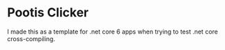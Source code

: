 # Pootis Clicker

I made this as a template for .net core 6 apps when trying to test .net core cross-compiling.
